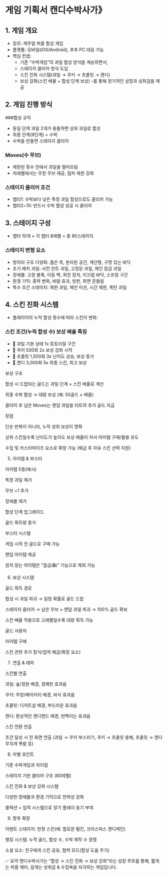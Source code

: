 # 게임 기획서 캔디수박사가》
## 1. 게임 개요

- 장르: 캐주얼 퍼즐 합성 게임
- 플랫폼: 모바일(iOS/Android), 추후 PC 대응 가능
- 핵심 컨셉:
  - 기존 “수박게임”의 과일 합성 방식을 계승하면서,
  - 스테이지 클리어 방식 도입
  - 스킨 진화 시스템(과일 → 쿠키 → 초콜릿 → 캔디)
  - 보상 강화(스킨 배율 + 합성 단계 보상)
  -를 통해 장기적인 성장과 성취감을 제공

## 2. 게임 진행 방식
###합성 규칙
- 동일 단계 과일 2개가 충돌하면 상위 과일로 합성
- 최종 단계(9단계) = 수박
- 수박을 만들면 스테이지 클리어

### Moves(수 무브)
- 제한된 횟수 안에서 과일을 떨어뜨림
- 저레벨에서는 무한 무브 제공, 점차 제한 강화

### 스테이지 클리어 조건
- 챕터1: 수박보다 낮은 특정 과일 합성으로도 클리어 가능
- 챕터2~10: 반드시 수박 합성 성공 시 클리어

## 3. 스테이지 구성
- 챕터 10개 × 각 챕터 8레벨 = 총 80스테이지
### 스테이지 변형 요소
  - 항아리 구조 다양화: 좁은 목, 분리된 공간, 계단형, 구멍 있는 바닥
  - 초기 배치 과일: 사전 힌트 과일, 고정된 과일, 체인 잠금 과일
  - 장애물: 고정 블록, 이동 벽, 회전 장치, 미끄럼 바닥, 스프링 구간
  - 환경 기믹: 중력 변화, 바람 효과, 빙판, 화면 흔들림
  - 특수 조건 스테이지: 제한 과일, 체인 미션, 시간 제한, 폭탄 과일

## 4. 스킨 진화 시스템
- 플레이어의 누적 합성 횟수에 따라 스킨이 변화:
### 스킨	조건(누적 합성 수)	보상 배율	특징
- 🍒 과일	기본 상태	1x	튜토리얼 구간
- 🍪 쿠키	500회	2x	보상 강화 시작
- 🍫 초콜릿	1,500회	3x	난이도 상승, 보상 증가
- 🍬 캔디	3,000회	5x	최종 스킨, 최고 보상

보상 구조

합성 시 드랍되는 골드는 과일 단계 × 스킨 배율로 계산

최종 수박 합성 → 대량 보상 (예: 50골드 × 배율)

클리어 후 남은 Moves는 랜덤 과일을 터트려 추가 골드 지급

장점

단순 반복이 아니라, 누적 성취 보상이 명확

상위 스킨일수록 난이도가 높아도 보상 배율이 커서 아이템 구매/활용 유도

수집 및 커스터마이즈 요소로 확장 가능 (해금 후 자유 스킨 선택 지원)

5. 아이템 & 부스터

아이템 5종(예시)

특정 과일 제거

무브 +1 추가

장애물 제거

합성 단계 업그레이드

골드 획득량 증가

부스터 시스템

게임 시작 전 골드로 구매 가능

랜덤 아이템 제공

원치 않는 아이템은 "잠금(🔒)" 기능으로 제외 가능

6. 보상 시스템

골드 획득 경로

합성 시 과일 파괴 → 일정 확률로 골드 드랍

스테이지 클리어 → 남은 무브 × 랜덤 과일 파괴 → 100% 골드 확보

스킨 배율 적용으로 고레벨일수록 대량 획득 가능

골드 사용처

아이템 구매

스킨 관련 추가 장식/업적 해금(확장 요소)

7. 연출 & 테마

스킨별 연출

과일: 숲/정원 배경, 경쾌한 효과음

쿠키: 주방/베이커리 배경, 바삭 효과음

초콜릿: 디저트샵 배경, 부드러운 효과음

캔디: 환상적인 캔디랜드 배경, 반짝이는 효과음

스킨 전환 연출

조건 달성 시 전 화면 연출 (과일 → 쿠키 부스러기, 쿠키 → 초콜릿 용해, 초콜릿 → 캔디 무지개 폭발 등)

8. 차별 포인트

기존 수박게임과 차이점

스테이지 기반 클리어 구조 (80레벨)

스킨 진화 & 보상 강화 시스템

다양한 장애물과 환경 기믹으로 전략성 강화

콜렉션 + 업적 시스템으로 장기 플레이 동기 부여

9. 향후 확장

이벤트 스테이지: 한정 스킨(예: 할로윈 펌킨, 크리스마스 캔디케인)

랭킹 시스템: 누적 골드, 합성 수, 수박 제작 수 경쟁

소셜 요소: 친구에게 스킨 공유, 협력 모드(합성 도움 주기)

✅ 요약
캔디수박사가는 “합성 → 스킨 진화 → 보상 강화”라는 성장 루프를 통해,
짧게는 퍼즐 재미, 길게는 성취감 & 수집욕을 자극하는 게임입니다.
